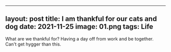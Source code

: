  ---
  layout: post
  title: I am thankful for our cats and dog
  date: 2021-11-25
  image: 01.png
  tags: Life
  ---

What are we thankful for? Having a day off from work and be together. Can't get hygger than this.
